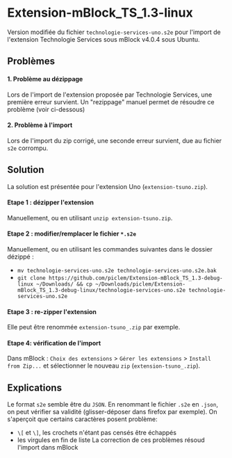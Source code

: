 # Extension-mBlock_TS_1.3-linux

Version modifiée du fichier `technologie-services-uno.s2e` pour l'import de l'extension Technologie Services sous mBlock v4.0.4 sous Ubuntu.

## Problèmes

#### 1. Problème au dézippage

Lors de l'import de l'extension proposée par Technologie Services, une première erreur survient.
Un "rezippage" manuel permet de résoudre ce problème (voir ci-dessous)

#### 2. Problème à l'import

Lors de l'import du zip corrigé, une seconde erreur survient, due au fichier `s2e` corrompu.

## Solution

La solution est présentée pour l'extension Uno (`extension-tsuno.zip`).

#### Etape 1 : dézipper l'extension

Manuellement, ou en utilisant `unzip extension-tsuno.zip`.

#### Etape 2 : modifier/remplacer le fichier `*.s2e`

Manuellement, ou en utilisant les commandes suivantes dans le dossier dézippé :

 - `mv technologie-services-uno.s2e technologie-services-uno.s2e.bak`
 - `git clone https://github.com/piclem/Extension-mBlock_TS_1.3-debug-linux ~/Downloads/ && cp ~/Downloads/piclem/Extension-mBlock_TS_1.3-debug-linux/technologie-services-uno.s2e technologie-services-uno.s2e`

#### Etape 3 : re-zipper l'extension

Elle peut être renommée `extension-tsuno_.zip` par exemple.

#### Etape 4: vérification de l'import 

Dans mBlock : `Choix des extensions` > `Gérer les extensions` > `Install from Zip...` et sélectionner le nouveau `zip` (`extension-tsuno_.zip`).

## Explications

Le format `s2e` semble être du `JSON`. En renommant le fichier `.s2e` en `.json`, on peut vérifier sa validité (glisser-déposer dans firefox par exemple). On s'aperçoit que certains caractères posent problème:
 - `\[` et `\]`, les crochets n'étant pas censés être échappés
 - les virgules en fin de liste 
La correction de ces problèmes résoud l'import dans mBlock
